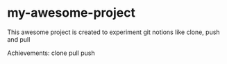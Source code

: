 # my-awesome-project

This awesome project is created to experiment git notions like clone, push and pull

Achievements:
clone
pull
push
